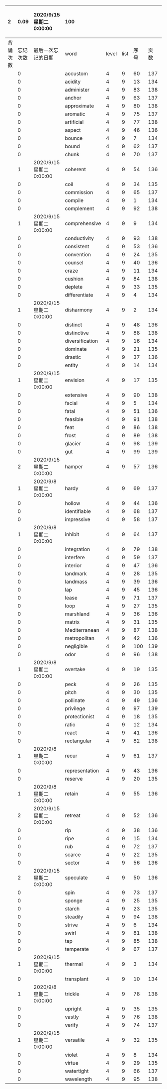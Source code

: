 |2|0.09|2020/9/15 星期二 0:00:00|100|||||本行表示本列表背诵次数，最后一次遗忘率和最后一次背诵时间||
|:--|:--|:--|:--|:--|:--|:--|:--|:--|:--|
|背诵次数|忘记次数|最后一次忘记的日期|word|level|list|序号|页数|备注|助记备注|
||0||accustom|4|9|60|137|||
||0||acidity|4|9|13|134|||
||0||administer|4|9|83|138|||
||0||anchor|4|9|63|137|||
||0||approximate|4|9|80|138|||
||0||aromatic|4|9|75|137|||
||0||artificial|4|9|77|138|||
||0||aspect|4|9|46|136|||
||0||bounce|4|9|7|134|||
||0||bound|4|9|62|137|||
||0||chunk|4|9|70|137|||
||1|2020/9/15 星期二 0:00:00|coherent|4|9|54|136|cohesive comprehensive||
||0||coil|4|9|34|135|||
||0||commission|4|9|65|137|||
||0||compile|4|9|1|134|||
||0||complement|4|9|92|138|||
||1|2020/9/15 星期二 0:00:00|comprehensive|4|9|9|134|cohesive||
||0||conductivity|4|9|93|138|||
||0||consistent|4|9|53|136|||
||0||convention|4|9|24|135|||
||0||counsel|4|9|40|136|||
||0||craze|4|9|11|134|||
||0||cushion|4|9|84|138|||
||0||deplete|4|9|33|135|||
||0||differentiate|4|9|4|134|||
||1|2020/9/15 星期二 0:00:00|disharmony|4|9|2|134|||
||0||distinct|4|9|48|136|||
||0||distinctive|4|9|88|138|||
||0||diversification|4|9|16|134|||
||0||dominate|4|9|21|135|||
||0||drastic|4|9|37|136|||
||0||entity|4|9|14|134|||
||1|2020/9/15 星期二 0:00:00|envision|4|9|17|135|||
||0||extensive|4|9|90|138|||
||0||facial|4|9|5|134|||
||0||fatal|4|9|51|136|||
||0||feasible|4|9|91|138|||
||0||feat|4|9|86|138|||
||0||frost|4|9|89|138|||
||0||glacier|4|9|98|139|||
||0||gut|4|9|99|139|||
||2|2020/9/15 星期二 0:00:00|hamper|4|9|57|136|||
||1|2020/9/8 星期二 0:00:00|hardy|4|9|69|137|||
||0||hollow|4|9|44|136|||
||0||identifiable|4|9|68|137|||
||0||impressive|4|9|58|137|||
||1|2020/9/8 星期二 0:00:00|inhibit|4|9|64|137|||
||0||integration|4|9|79|138|||
||0||interfere|4|9|59|137|||
||0||interior|4|9|47|136|||
||0||landmark|4|9|28|135|||
||0||landmass|4|9|39|136|||
||0||lap|4|9|45|136|||
||0||lease|4|9|71|137|||
||0||loop|4|9|27|135|||
||0||marshland|4|9|36|136|||
||0||matrix|4|9|31|135|||
||0||Mediterranean|4|9|87|138|||
||0||metropolitan|4|9|42|136|||
||0||negligible|4|9|100|139|||
||0||odor|4|9|96|138|||
||1|2020/9/8 星期二 0:00:00|overtake|4|9|19|135|||
||0||peck|4|9|26|135|||
||0||pitch|4|9|30|135|||
||0||pollinate|4|9|49|136|||
||0||privilege|4|9|97|139|||
||0||protectionist|4|9|18|135|||
||0||ratio|4|9|12|134|||
||0||react|4|9|41|136|||
||0||rectangular|4|9|82|138|||
||1|2020/9/8 星期二 0:00:00|recur|4|9|61|137|||
||0||representation|4|9|43|136|||
||0||reserve|4|9|20|135|||
||1|2020/9/8 星期二 0:00:00|retain|4|9|55|136|||
||2|2020/9/15 星期二 0:00:00|retreat|4|9|52|136|||
||0||rip|4|9|38|136|||
||0||ripe|4|9|15|134|||
||0||rub|4|9|72|137|||
||0||scarce|4|9|22|135|sacred||
||0||sector|4|9|56|136|||
||2|2020/9/15 星期二 0:00:00|speculate|4|9|50|136|speculation spectacular||
||0||spin|4|9|73|137|||
||0||sponge|4|9|25|135|||
||0||starch|4|9|23|135|||
||0||steadily|4|9|94|138|||
||0||strive|4|9|6|134|||
||0||swirl|4|9|81|138|||
||0||tap|4|9|85|138|||
||0||temperate|4|9|67|137|||
||1|2020/9/15 星期二 0:00:00|thermal|4|9|3|134|||
||0||transplant|4|9|10|134|||
||1|2020/9/8 星期二 0:00:00|trickle|4|9|78|138|||
||0||upright|4|9|35|135|||
||0||vastly|4|9|76|138|||
||0||verify|4|9|74|137|||
||1|2020/9/15 星期二 0:00:00|versatile|4|9|32|135|||
||0||violet|4|9|8|134|||
||0||virtue|4|9|29|135|||
||0||watertight|4|9|66|137|||
||0||wavelength|4|9|95|138|||
